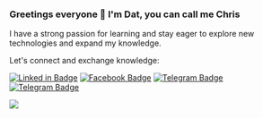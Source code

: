 ### Greetings everyone 👋 I'm Dat, you can call me Chris

I have a strong passion for learning and stay eager to explore new technologies and expand my knowledge.

Let's connect and exchange knowledge:


[![Linked in Badge](https://img.shields.io/badge/-dattruong-0077B5?style=flat&logo=Linkedin&logoColor=white&link=https://www.linkedin.com/in/dat-truong-30bb11230/)](https://www.linkedin.com/in/dat-truong-30bb11230/)
[![Facebook Badge](https://img.shields.io/badge/-truongia.dat-4267B2?style=flat&logo=Facebook&logoColor=white&link=https://www.facebook.com/truonggia.dat.9/)](https://www.facebook.com/truonggia.dat.9/)
[![Telegram Badge](https://img.shields.io/badge/-giadat99-229ED9?style=flat&logo=Telegram&logoColor=white&link=https://t.me/giadat99)](https://t.me/giadat99)
[![Telegram Badge](https://img.shields.io/badge/-truonggiadat15-c14438?style=flat&logo=Gmail&logoColor=white&link=mailto:truonggiadat15@gmail.com)](mailto:truonggiadat15@gmail.com)

<img src="https://media.giphy.com/media/ukMiDlCmdv2og/giphy.gif" />

<!--
**giadat1599/giadat1599** is a ✨ _special_ ✨ repository because its `README.md` (this file) appears on your GitHub profile.

Here are some ideas to get you started:

- 🔭 I’m currently working on ...
- 🌱 I’m currently learning ...
- 👯 I’m looking to collaborate on ...
- 🤔 I’m looking for help with ...
- 💬 Ask me about ...
- 📫 How to reach me: ...
- 😄 Pronouns: ...
- ⚡ Fun fact: ...
-->

